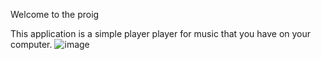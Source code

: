 Welcome to the proig

This application is a simple player player for music that you have on your computer.
![image](https://user-images.githubusercontent.com/92443771/175144879-c43b6b66-00eb-4b2d-9336-ae0b263a70b9.png)
